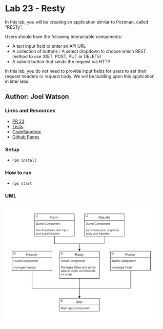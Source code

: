 # Lab 23 - Resty

In this lab, you will be creating an application similar to Postman, called “RESTy”.

Users should have the following interactable components:

- A text input field to enter an API URL
- A collection of buttons / A select dropdown to choose which REST method to use (GET, POST, PUT or DELETE)
- A submit button that sends the request via HTTP

In this lab, you do not need to provide input fields for users to set their request
headers or request body. We will be building upon this application in later labs.

## Author: Joel Watson

### Links and Resources

- [PR 23](https://github.com/401-advanced-javascript-joel/RESTy/pull/3)
- [Tests](https://github.com/401-advanced-javascript-joel/RESTy/pull/3/checks)
- [CodeSandbox](https://codesandbox.io/s/purple-currying-i6hr4)
- [Github Pages](https://401-advanced-javascript-joel.github.io/RESTy/)

### Setup

- `npm install`

### How to run

- `npm start`

### UML

![UML 23](https://raw.githubusercontent.com/401-advanced-javascript-joel/RESTy/lab-23/assets/lab-23.png)
